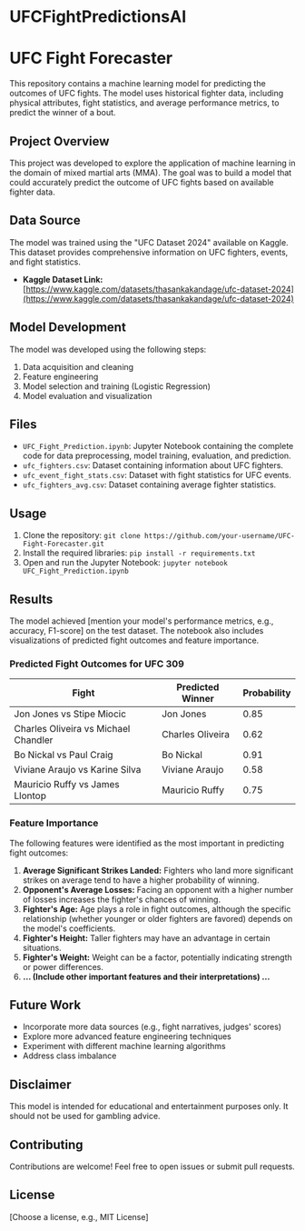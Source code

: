 # UFCFightPredictionsAI

# UFC Fight Forecaster

This repository contains a machine learning model for predicting the outcomes of UFC fights. The model uses historical fighter data, including physical attributes, fight statistics, and average performance metrics, to predict the winner of a bout.

## Project Overview

This project was developed to explore the application of machine learning in the domain of mixed martial arts (MMA). The goal was to build a model that could accurately predict the outcome of UFC fights based on available fighter data.

## Data Source

The model was trained using the "UFC Dataset 2024" available on Kaggle. This dataset provides comprehensive information on UFC fighters, events, and fight statistics.

*   **Kaggle Dataset Link:** [https://www.kaggle.com/datasets/thasankakandage/ufc-dataset-2024](https://www.kaggle.com/datasets/thasankakandage/ufc-dataset-2024)

## Model Development

The model was developed using the following steps:

1.  Data acquisition and cleaning
2.  Feature engineering
3.  Model selection and training (Logistic Regression)
4.  Model evaluation and visualization

## Files

*   `UFC_Fight_Prediction.ipynb`: Jupyter Notebook containing the complete code for data preprocessing, model training, evaluation, and prediction.
*   `ufc_fighters.csv`: Dataset containing information about UFC fighters.
*   `ufc_event_fight_stats.csv`: Dataset with fight statistics for UFC events.
*   `ufc_fighters_avg.csv`: Dataset containing average fighter statistics.

## Usage

1.  Clone the repository: `git clone https://github.com/your-username/UFC-Fight-Forecaster.git`
2.  Install the required libraries: `pip install -r requirements.txt`
3.  Open and run the Jupyter Notebook: `jupyter notebook UFC_Fight_Prediction.ipynb`

## Results

The model achieved [mention your model's performance metrics, e.g., accuracy, F1-score] on the test dataset. The notebook also includes visualizations of predicted fight outcomes and feature importance.
### Predicted Fight Outcomes for UFC 309

| Fight                       | Predicted Winner | Probability |
| --------------------------- | ---------------- | ----------- |
| Jon Jones vs Stipe Miocic   | Jon Jones        | 0.85        |
| Charles Oliveira vs Michael Chandler | Charles Oliveira | 0.62        |
| Bo Nickal vs Paul Craig     | Bo Nickal       | 0.91        |
| Viviane Araujo vs Karine Silva | Viviane Araujo   | 0.58        |
| Mauricio Ruffy vs James Llontop | Mauricio Ruffy  | 0.75        |

### Feature Importance

The following features were identified as the most important in predicting fight outcomes:

1.  **Average Significant Strikes Landed:**  Fighters who land more significant strikes on average tend to have a higher probability of winning.
2.  **Opponent's Average Losses:**  Facing an opponent with a higher number of losses increases the fighter's chances of winning.
3.  **Fighter's Age:**  Age plays a role in fight outcomes, although the specific relationship (whether younger or older fighters are favored) depends on the model's coefficients.
4.  **Fighter's Height:** Taller fighters may have an advantage in certain situations.
5.  **Fighter's Weight:** Weight can be a factor, potentially indicating strength or power differences.
6.  **... (Include other important features and their interpretations) ...**

## Future Work

*   Incorporate more data sources (e.g., fight narratives, judges' scores)
*   Explore more advanced feature engineering techniques
*   Experiment with different machine learning algorithms
*   Address class imbalance

## Disclaimer

This model is intended for educational and entertainment purposes only. It should not be used for gambling advice.

## Contributing

Contributions are welcome! Feel free to open issues or submit pull requests.

## License

[Choose a license, e.g., MIT License]
